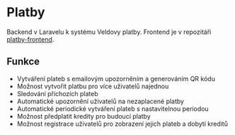 # Platby
Backend v Laravelu k systému Veldovy platby.
Frontend je v repozitáři [platby-frontend](https://github.com/veldik/platby-frontend).


## Funkce
- Vytváření plateb s emailovým upozorněním a generováním QR kódu
- Možnost vytvořit platbu pro více uživatelů najednou
- Sledování příchozích plateb
- Automatické upozornění uživatelů na nezaplacené platby
- Automatické periodické vytváření plateb s nastavitelnou periodou
- Možnost předplatit kredity pro budoucí platby
- Možnost registrace uživatelů pro zobrazení jejich plateb a dobytí kreditů
